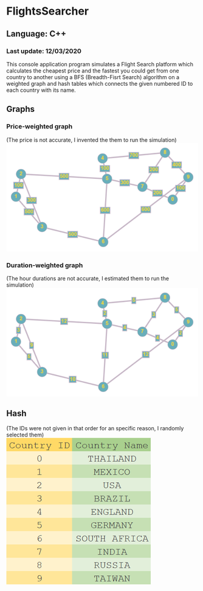 # FlightsSearcher
## Language: C++
### Last update: 12/03/2020
This console application program simulates a Flight Search platform which calculates the cheapest price and the fastest you could get from 
one country to another using a BFS (Breadth-Fisrt Search) algorithm on a weighted graph and hash tables which connects the given 
numbered ID to each country with its name. 

## Graphs
### Price-weighted graph
(The price is not accurate, I invented the them to run the simulation)
![alt tag](https://raw.githubusercontent.com/rodrigomugue/FlightsSearcher/main/graph.png)
### Duration-weighted graph
(The hour durations are not accurate, I estimated them to run the simulation)
![alt tag](https://raw.githubusercontent.com/rodrigomugue/FlightsSearcher/main/graph2.png)

## Hash
(The IDs were not given in that order for an specific reason, I randomly selected them)\
![alt tag](https://raw.githubusercontent.com/rodrigomugue/FlightsSearcher/main/Hash.png)
